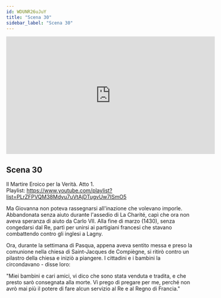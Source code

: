 ```yaml
---
id: WDUNR26uJuY
title: "Scena 30"
sidebar_label: "Scena 30"
---
```


<div class="video-float-container">
  <iframe
    width="560"
    height="315"
    src="https://www.youtube.com/embed/WDUNR26uJuY"
    title="YouTube video player"
    frameborder="0"
    allow="accelerometer; autoplay; clipboard-write; encrypted-media; gyroscope; picture-in-picture; web-share"
    referrerpolicy="strict-origin-when-cross-origin"
    allowfullscreen
  ></iframe>
</div>

## Scena 30

Il Martire Eroico per la Verità. Atto 1.   
Playlist: https://www.youtube.com/playlist?list=PLrZFPVQM38Mdyu7uVtAjDTugvUw7ISmO5 

Ma Giovanna non poteva rassegnarsi all'inazione che volevano imporle. Abbandonata senza aiuto durante l'assedio di La Charité, capì che ora non aveva speranza di aiuto da Carlo VII. Alla fine di marzo (1430), senza congedarsi dal Re, partì per unirsi ai partigiani francesi che stavano combattendo contro gli inglesi a Lagny.

Ora, durante la settimana di Pasqua, appena aveva sentito messa e preso la comunione nella chiesa di Saint-Jacques de Compiègne, si ritirò contro un pilastro della chiesa e iniziò a piangere. I cittadini e i bambini la circondavano - disse loro:

"Miei bambini e cari amici, vi dico che sono stata venduta e tradita, e che presto sarò consegnata alla morte. Vi prego di pregare per me, perché non avrò mai più il potere di fare alcun servizio al Re e al Regno di Francia."
